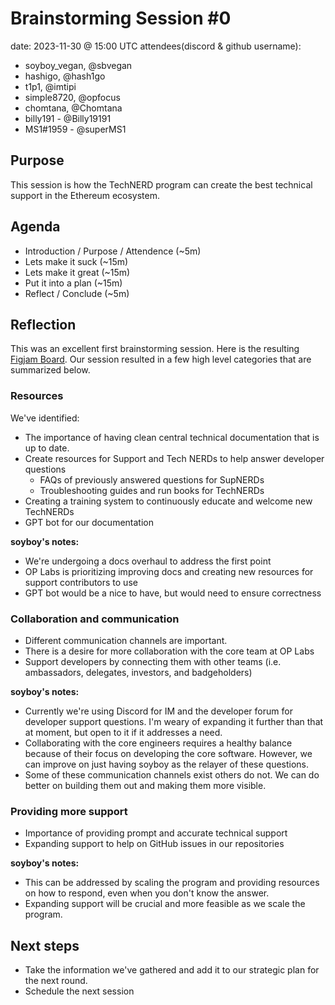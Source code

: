 # Brainstorming Session #0

date: 2023-11-30 @ 15:00 UTC
attendees(discord & github username):
- soyboy_vegan, @sbvegan
- hashigo, @hash1go
- t1p1, @imtipi
- simple8720, @opfocus
- chomtana, @Chomtana
- billy191 - @Billy19191
- MS1#1959 - @superMS1

## Purpose

This session is how the TechNERD program can create the best technical support in the Ethereum ecosystem.

## Agenda

- Introduction / Purpose / Attendence (~5m)
- Lets make it suck (~15m)
- Lets make it great (~15m)
- Put it into a plan (~15m)
- Reflect / Conclude (~5m)

## Reflection

This was an excellent first brainstorming session. Here is the resulting [Figjam Board](./TechNERD%20Brainstorming%20Session%200.png). Our session resulted in a few high level categories that are summarized below.

### Resources

We've identified:

- The importance of having clean central technical documentation that is up to date.
- Create resources for Support and Tech NERDs to help answer developer questions
  - FAQs of previously answered questions for SupNERDs
  - Troubleshooting guides and run books for TechNERDs
- Creating a training system to continuously educate and welcome new TechNERDs
- GPT bot for our documentation

**soyboy's notes:**

- We're undergoing a docs overhaul to address the first point
- OP Labs is prioritizing improving docs and creating new resources for support contributors to use
- GPT bot would be a nice to have, but would need to ensure correctness

### Collaboration and communication

- Different communication channels are important. 
- There is a desire for more collaboration with the core team at OP Labs
- Support developers by connecting them with other teams (i.e. ambassadors, delegates, investors, and badgeholders)

**soyboy's notes:**

- Currently we're using Discord for IM and the developer forum for developer support questions. I'm weary of expanding it further than that at moment, but open to it if it addresses a need.
- Collaborating with the core engineers requires a healthy balance because of their focus on developing the core software. However, we can improve on just having soyboy as the relayer of these questions.
- Some of these communication channels exist others do not. We can do better on building them out and making them more visible.
  
### Providing more support

- Importance of providing prompt and accurate technical support
- Expanding support to help on GitHub issues in our repositories

**soyboy's notes:**

- This can be addressed by scaling the program and providing resources on how to respond, even when you don't know the answer.
- Expanding support will be crucial and more feasible as we scale the program.

## Next steps

- Take the information we've gathered and add it to our strategic plan for the next round. 
- Schedule the next session
  